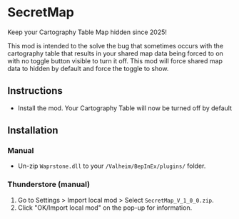 # SecretMap

Keep your Cartography Table Map hidden since 2025!

This mod is intended to the solve the bug that sometimes occurs with the cartography table
that results in your shared map data being forced to on with no toggle button visible to turn
it off.  This mod will force shared map data to hidden by default and force the toggle to show.

## Instructions

  * Install the mod.  Your Cartography Table will now be turned off by default

## Installation

### Manual

  * Un-zip `Waprstone.dll` to your `/Valheim/BepInEx/plugins/` folder.

### Thunderstore (manual)

  1. Go to Settings > Import local mod > Select `SecretMap_V_1_0_0.zip`.
  2. Click "OK/Import local mod" on the pop-up for information.